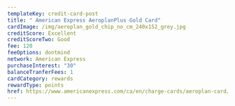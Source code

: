 ```yaml
---
templateKey: credit-card-post
title: " American Express AeroplanPlus Gold Card"
cardImage: /img/aeroplan_gold_chip_no_cm_240x152_grey.jpg
creditScore: Excellent
creditScoreTwo: Good
fee: 120
feeOptions: dontmind
network: American Express
purchaseInterest: "30"
balanceTranferFees: 1
cardCategory: rewards
rewardType: points
href: https://www.americanexpress.com/ca/en/charge-cards/aeroplan-card/?linknav=ca-en-amex-cardshop-allcards-learn-americanExpressAeroplanPlusGoldCard&cpid=100186460
---
```

